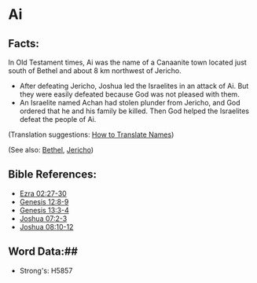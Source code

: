 # Ai #

## Facts: ##

In Old Testament times, Ai was the name of a Canaanite town located just south of Bethel and about 8 km northwest of Jericho.

* After defeating Jericho, Joshua led the Israelites in an attack of Ai. But they were easily defeated because God was not pleased with them.
* An Israelite named Achan had stolen plunder from Jericho, and God ordered that he and his family be killed. Then God helped the Israelites defeat the people of Ai.

(Translation suggestions: [How to Translate Names](rc://en/ta/man/translate/translate-names))

(See also: [Bethel](../other/bethel.md), [Jericho](../other/jericho.md))

## Bible References: ##

* [Ezra 02:27-30](rc://en/tn/help/ezr/02/27)
* [Genesis 12:8-9](rc://en/tn/help/gen/12/08)
* [Genesis 13:3-4](rc://en/tn/help/gen/13/03)
* [Joshua 07:2-3](rc://en/tn/help/jos/07/02)
* [Joshua 08:10-12](rc://en/tn/help/jos/08/10)

## Word Data:##

* Strong's: H5857

